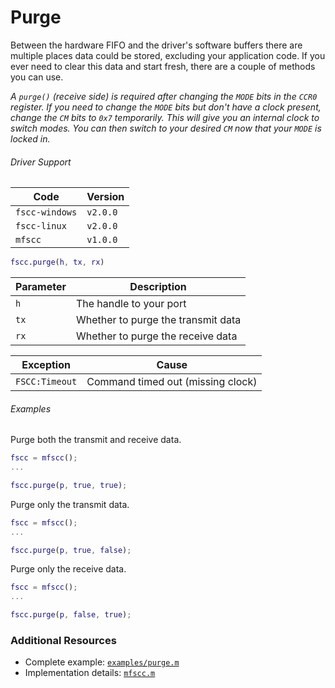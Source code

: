 # Purge
Between the hardware FIFO and the driver's software buffers there are multiple places data could be stored, excluding your application code. If you ever need to clear this data and start fresh, there are a couple of methods you can use.

_A `purge()` (receive side) is required after changing the `MODE` bits in the `CCR0` register. If you need to change the `MODE` bits but don't have a clock present, change the `CM` bits to `0x7` temporarily. This will give you an internal clock to switch modes. You can then switch to your desired `CM` now that your `MODE` is locked in._

###### Driver Support
| Code | Version |
| ---- | ------- |
| `fscc-windows` | `v2.0.0` |
| `fscc-linux` | `v2.0.0` |
| `mfscc` | `v1.0.0` |


```MATLAB
fscc.purge(h, tx, rx)
```

| Parameter | Description |
| --------- | ----------- |
| `h` | The handle to your port |
| `tx` | Whether to purge the transmit data
| `rx` | Whether to purge the receive data

| Exception | Cause |
| --------- | ----- |
| `FSCC:Timeout` | Command timed out (missing clock) |

###### Examples
Purge both the transmit and receive data.
```MATLAB
fscc = mfscc();
...

fscc.purge(p, true, true);
```

Purge only the transmit data.
```MATLAB
fscc = mfscc();
...

fscc.purge(p, true, false);
```

Purge only the receive data.
```MATLAB
fscc = mfscc();
...

fscc.purge(p, false, true);
```


### Additional Resources
- Complete example: [`examples/purge.m`](../examples/purge.m)
- Implementation details: [`mfscc.m`](../mfscc.m)
